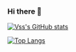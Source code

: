 ### Hi there 👋

<!--
**vss96/vss96** is a ✨ _special_ ✨ repository because its `README.md` (this file) appears on your GitHub profile.

Here are some ideas to get you started:

- 🔭 I’m currently working on ...
- 🌱 I’m currently learning ...
- 👯 I’m looking to collaborate on ...
- 🤔 I’m looking for help with ...
- 💬 Ask me about ...
- 📫 How to reach me: ...
- 😄 Pronouns: ...
- ⚡ Fun fact: ...
-->
[![Vss's GitHub stats](https://github-readme-stats.vercel.app/api?username=vss96)](https://github.com/anuraghazra/github-readme-stats&count_private=true&show_icons=true&theme=gotham)

[![Top Langs](https://github-readme-stats.vercel.app/api/top-langs/?username=vss96&layout=compact)](https://github.com/anuraghazra/github-readme-stats)
